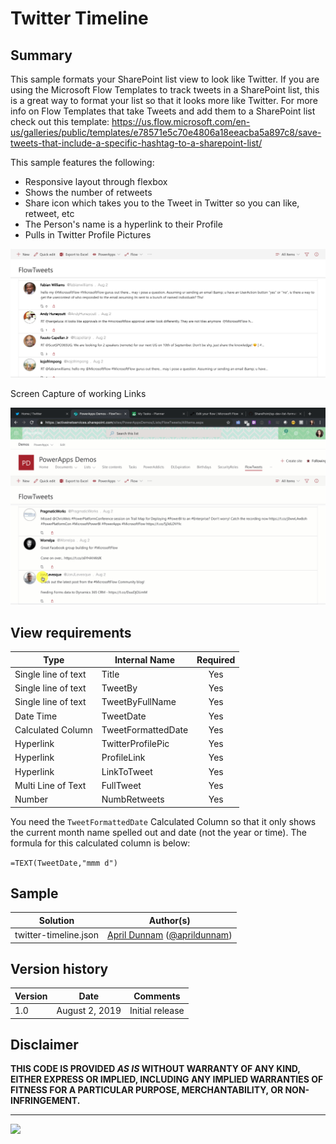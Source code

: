 # Twitter Timeline

## Summary
This sample formats your SharePoint list view to look like Twitter. If you are using the Microsoft Flow Templates to track tweets in a SharePoint list, this is a great way to format your list so that it looks more like Twitter. For more info on Flow Templates that take Tweets and add them to a SharePoint list check out this template: https://us.flow.microsoft.com/en-us/galleries/public/templates/e78571e5c70e4806a18eeacba5a897c8/save-tweets-that-include-a-specific-hashtag-to-a-sharepoint-list/

This sample features the following:
- Responsive layout through flexbox
- Shows the number of retweets
- Share icon which takes you to the Tweet in Twitter so you can like, retweet, etc
- The Person's name is a hyperlink to their Profile
- Pulls in Twitter Profile Pictures

![screenshot of the sample](./assets/screenshot.png)

Screen Capture of working Links

![Twitter Format Screenshot](./assets/SPTwitter.gif)


## View requirements

|Type|Internal Name|Required|
|---|---|:---:|
|Single line of text|Title|Yes|
|Single line of text|TweetBy|Yes|
|Single line of text|TweetByFullName|Yes|
|Date Time|TweetDate|Yes|
|Calculated Column|TweetFormattedDate|Yes|
|Hyperlink|TwitterProfilePic|Yes|
|Hyperlink|ProfileLink|Yes|
|Hyperlink|LinkToTweet|Yes|
|Multi Line of Text|FullTweet|Yes|
|Number|NumbRetweets|Yes|

You need the `TweetFormattedDate` Calculated Column so that it only shows the current month name spelled out and date (not the year or time). The formula for this calculated column is below:

`=TEXT(TweetDate,"mmm d")`


## Sample

Solution|Author(s)
--------|---------
twitter-timeline.json | [April Dunnam](https://github.com/aprildunnam) ([@aprildunnam](https://twitter.com/aprildunnam))

## Version history

Version|Date|Comments
-------|----|--------
1.0|August 2, 2019 |Initial release

## Disclaimer
**THIS CODE IS PROVIDED *AS IS* WITHOUT WARRANTY OF ANY KIND, EITHER EXPRESS OR IMPLIED, INCLUDING ANY IMPLIED WARRANTIES OF FITNESS FOR A PARTICULAR PURPOSE, MERCHANTABILITY, OR NON-INFRINGEMENT.**

---

<img src="https://pnptelemetry.azurewebsites.net/list-formatting/view-samples/twitter-timeline" />
